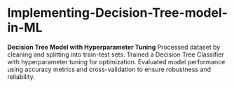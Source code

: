 # Implementing-Decision-Tree-model-in-ML
**Decision Tree Model with Hyperparameter Tuning**   Processed dataset by cleaning and splitting into train-test sets. Trained a Decision Tree Classifier with hyperparameter tuning for optimization. Evaluated model performance using accuracy metrics and cross-validation to ensure robustness and reliability.
